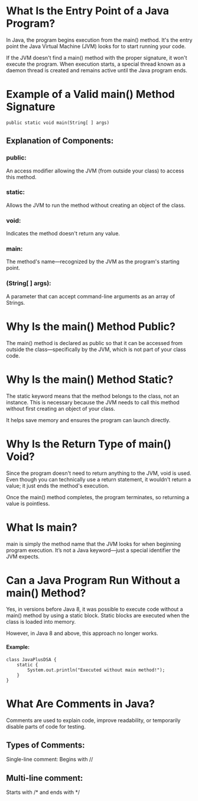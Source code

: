 # What Is the Entry Point of a Java Program?
In Java, the program begins execution from the main() method. It's the entry point the Java Virtual Machine (JVM) looks for to start running your code.

If the JVM doesn't find a main() method with the proper signature, it won't execute the program. When execution starts, a special thread known as a daemon thread is created and remains active until the Java program ends.

# Example of a Valid main() Method Signature

    public static void main(String[ ] args)

## Explanation of Components:

### public: 
An access modifier allowing the JVM (from outside your class) to access this method.

### static: 
Allows the JVM to run the method without creating an object of the class.

### void: 
Indicates the method doesn't return any value.

### main: 
The method's name—recognized by the JVM as the program's starting point.

### (String[ ] args): 
A parameter that can accept command-line arguments as an array of Strings.

# Why Is the main() Method Public?
The main() method is declared as public so that it can be accessed from outside the class—specifically by the JVM, which is not part of your class code.

# Why Is the main() Method Static?
The static keyword means that the method belongs to the class, not an instance. This is necessary because the JVM needs to call this method without first creating an object of your class.

It helps save memory and ensures the program can launch directly.

# Why Is the Return Type of main() Void?
Since the program doesn't need to return anything to the JVM, void is used. Even though you can technically use a return statement, it wouldn't return a value; it just ends the method's execution.

Once the main() method completes, the program terminates, so returning a value is pointless.

# What Is main?
main is simply the method name that the JVM looks for when beginning program execution. It’s not a Java keyword—just a special identifier the JVM expects.

# Can a Java Program Run Without a main() Method?
Yes, in versions before Java 8, it was possible to execute code without a main() method by using a static block. Static blocks are executed when the class is loaded into memory.

However, in Java 8 and above, this approach no longer works.

#### Example:
    class JavaPlusDSA {
        static {
            System.out.println("Executed without main method!");
        }
    }
# What Are Comments in Java?
Comments are used to explain code, improve readability, or temporarily disable parts of code for testing.

## Types of Comments:
Single-line comment: Begins with //

## Multi-line comment: 
Starts with /* and ends with */
